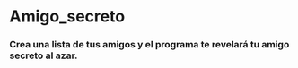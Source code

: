 # Amigo_secreto
### Crea una lista de tus amigos y el programa te revelará tu amigo secreto al azar.
